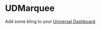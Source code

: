 # UDMarquee

Add some bling to your [Universal Dashboard](https://ironmansoftware.com/powershell-universal-dashboard).
